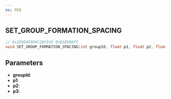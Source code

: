 ```yaml
---
ns: PED
---
```

## SET_GROUP_FORMATION_SPACING

```c
// 0x1D9D45004C28C916 0xB1E086FF
void SET_GROUP_FORMATION_SPACING(int groupId, float p1, float p2, float p3);
```


## Parameters
* **groupId**: 
* **p1**: 
* **p2**: 
* **p3**: 

